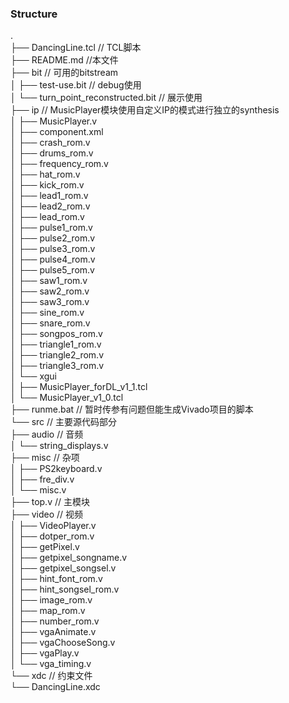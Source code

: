 ### Structure  
.    
├── DancingLine.tcl  // TCL脚本  
├── README.md  //本文件  
├── bit  // 可用的bitstream    
│   ├── test-use.bit // debug使用   
│   └── turn_point_reconstructed.bit // 展示使用    
├── ip  // MusicPlayer模块使用自定义IP的模式进行独立的synthesis    
│   ├── MusicPlayer.v    
│   ├── component.xml      
│   ├── crash_rom.v        
│   ├── drums_rom.v        
│   ├── frequency_rom.v    
│   ├── hat_rom.v          
│   ├── kick_rom.v         
│   ├── lead1_rom.v        
│   ├── lead2_rom.v        
│   ├── lead_rom.v         
│   ├── pulse1_rom.v      
│   ├── pulse2_rom.v       
│   ├── pulse3_rom.v    
│   ├── pulse4_rom.v    
│   ├── pulse5_rom.v    
│   ├── saw1_rom.v    
│   ├── saw2_rom.v    
│   ├── saw3_rom.v    
│   ├── sine_rom.v    
│   ├── snare_rom.v    
│   ├── songpos_rom.v    
│   ├── triangle1_rom.v    
│   ├── triangle2_rom.v    
│   ├── triangle3_rom.v    
│   └── xgui    
│       ├── MusicPlayer_forDL_v1_1.tcl    
│       └── MusicPlayer_v1_0.tcl    
├── runme.bat  // 暂时传参有问题但能生成Vivado项目的脚本  
└── src  // 主要源代码部分  
    ├── audio  // 音频  
    │   └── string_displays.v    
    ├── misc  // 杂项  
    │   ├── PS2keyboard.v    
    │   ├── fre_div.v    
    │   └── misc.v    
    ├── top.v  // 主模块  
    ├── video  // 视频  
    │   ├── VideoPlayer.v    
    │   ├── dotper_rom.v    
    │   ├── getPixel.v    
    │   ├── getpixel_songname.v    
    │   ├── getpixel_songsel.v    
    │   ├── hint_font_rom.v    
    │   ├── hint_songsel_rom.v    
    │   ├── image_rom.v    
    │   ├── map_rom.v    
    │   ├── number_rom.v    
    │   ├── vgaAnimate.v    
    │   ├── vgaChooseSong.v      
    │   ├── vgaPlay.v       
    │   └── vga_timing.v    
    └── xdc  // 约束文件  
        └── DancingLine.xdc  
